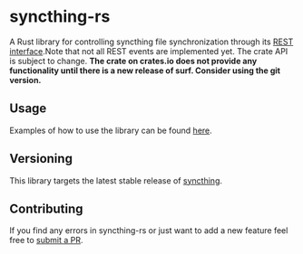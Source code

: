 # syncthing-rs

A Rust library for controlling syncthing file synchronization through its [REST interface](https://github.com/syncthing/syncthing/blob/master/man/syncthing-rest-api.7).Note that not all REST events are implemented yet. The crate API is subject to change.
**The crate on crates.io does not provide any functionality until there is a new release of surf. Consider using the git version.**

## Usage

Examples of how to use the library can be found [here](examples).

## Versioning

This library targets the latest stable release of [syncthing](https://github.com/syncthing/syncthing).

## Contributing

 If you find any errors in syncthing-rs or just want to add a new feature feel free to [submit a PR](https://github.com/jaycefayne/syncthing-rs/pulls).
